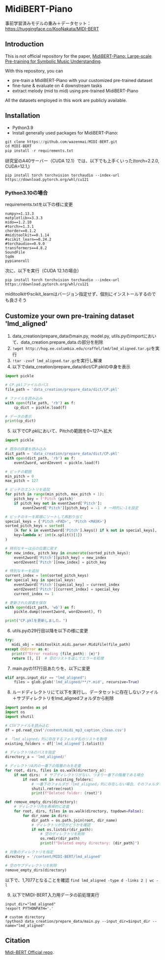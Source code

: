 # MidiBERT-Piano


事前学習済みモデルの重み＋データセット：https://huggingface.co/KooNakata/MIDI-BERT

## Introduction
This is not official repository for the paper, [MidiBERT-Piano: Large-scale Pre-training for Symbolic Music Understanding](https://arxiv.org/pdf/2107.05223.pdf).

With this repository, you can
* pre-train a MidiBERT-Piano with your customized pre-trained dataset
* fine-tune & evaluate on 4 downstream tasks
* extract melody (mid to mid) using pre-trained MidiBERT-Piano

All the datasets employed in this work are publicly available.

## Installation
* Python3.9
* Install generally used packages for MidiBERT-Piano:
```python
git clone https://github.com/wazenmai/MIDI-BERT.git
cd MIDI-BERT
pip install -r requirements.txt
```

研究室のA40サーバー（CUDA 12.1）では、以下でも上手くいった(torch=2.2.0, CUDA=12.1,)

```
pip install torch torchvision torchaudio --index-url https://download.pytorch.org/whl/cu121
```

### Python3.10の場合
requirements.txtを以下の様に変更
```
numpy>=1.13.3
matplotlib>=3.3.3
mido==1.2.10
#torch>=1.3.1
chorder==0.1.2
#miditoolkit==0.1.14
#scikit_learn==0.24.2
#torchaudio==0.9.0
transformers==4.8.2
SoundFile
tqdm
pypianoroll
```
次に、以下を実行（CUDA 12.1の場合）
```
pip install torch torchvision torchaudio --index-url https://download.pytorch.org/whl/cu121
```

miditoolkitやscikit_learnはバージョン指定せず、個別にインストールするのでも良さそう

## Customize your own pre-training dataset 'lmd_aligned'

1. data_creation/prepare_dataのmain.py, model.py, utils.pyのimportにおいて、data_creation.prepare_data.の部分を削除
2. ```!wget http://hog.ee.columbia.edu/craffel/lmd/lmd_aligned.tar.gz```を実行
3. ```!tar -zxvf lmd_aligned.tar.gz```を実行し解凍
4. 以下でdata_creation/prepare_data/dict/CP.pklの中身を表示
```python
import pickle

# CP.pklファイルのパス
file_path = 'data_creation/prepare_data/dict/CP.pkl'

# ファイルを読み込み
with open(file_path, 'rb') as f:
    cp_dict = pickle.load(f)

# データの表示
print(cp_dict)
```
5. 以下でCP.pklにおいて、Pitchの範囲を0~127へ拡大
```python
import pickle

# 既存の辞書を読み込み
dict_path = 'data_creation/prepare_data/dict/CP.pkl'
with open(dict_path, 'rb') as f:
    event2word, word2event = pickle.load(f)

# ピッチの範囲
min_pitch = 0
max_pitch = 127

# ピッチのエントリを追加
for pitch in range(min_pitch, max_pitch + 1):
    pitch_key = f'Pitch {pitch}'
    if pitch_key not in event2word['Pitch']:
        event2word['Pitch'][pitch_key] = -1  # 一時的に-1を設定

# ピッチのキーを昇順にソートして再割り当て
special_keys = {'Pitch <PAD>', 'Pitch <MASK>'}
sorted_pitch_keys = sorted(
    [k for k in event2word['Pitch'].keys() if k not in special_keys],
    key=lambda x: int(x.split()[1])
)

# 特別なキーは元の位置に戻す
for new_index, pitch_key in enumerate(sorted_pitch_keys):
    event2word['Pitch'][pitch_key] = new_index
    word2event['Pitch'][new_index] = pitch_key

# 特別なキーを追加
current_index = len(sorted_pitch_keys)
for special_key in special_keys:
    event2word['Pitch'][special_key] = current_index
    word2event['Pitch'][current_index] = special_key
    current_index += 1

# 更新された辞書を保存
with open(dict_path, 'wb') as f:
    pickle.dump((event2word, word2event), f)

print("CP.pklを更新しました。")
```
6. utils.pyの29行目以降を以下の様に変更
```python
try:
   midi_obj = miditoolkit.midi.parser.MidiFile(file_path)
except OSError as e:
   print(f"Error reading {file_path}: {e}")
   return [], []  # 空のリストを返してエラーを処理
```

7. main.pyの117行目あたりを、以下に変更
```python
elif args.input_dir == "lmd_aligned":
    files = glob.glob('lmd_aligned/**/*.mid', recursive=True)
```

8. ルードディレクトリにて以下を実行し、データセットに存在しないファイル＋サブディレクトリをlmd_alignedフォルダから削除
```python
import pandas as pd
import os
import shutil

# CSVファイルを読み込む
df = pd.read_csv('/content/midi_mp3_caption_clean.csv')

# 「lmd_aligned」列に存在するフォルダ名のリストを取得
existing_folders = df['lmd_aligned'].tolist()

# ディレクトリAのパスを指定
directory_a = 'lmd_aligned/'

# ディレクトリA内の一番下の階層のみを走査
for root, dirs, files in os.walk(directory_a):
    if not dirs:  # サブディレクトリがない、つまり一番下の階層である場合
        if root not in existing_folders:
            # 一番下のフォルダが「lmd_aligned」列に存在しない場合、そのフォルダを削除
            shutil.rmtree(root)
            print(f"Deleted folder: {root}")

def remove_empty_dirs(directory):
    # ディレクトリ内を再帰的に走査
    for root, dirs, files in os.walk(directory, topdown=False):
        for dir_name in dirs:
            dir_path = os.path.join(root, dir_name)
            # ディレクトリが空かどうかを確認
            if not os.listdir(dir_path):
                # 空のディレクトリを削除
                os.rmdir(dir_path)
                print(f"Deleted empty directory: {dir_path}")

# 対象のディレクトリを指定
directory = '/content/MIDI-BERT/lmd_aligned'

# 空のサブディレクトリを削除
remove_empty_dirs(directory)
```

以下で、1,7077となることを確認
```find lmd_aligned -type d -links 2 | wc -l```

9. 以下でMIDI-BERT入力用データの前処理実行
```
input_dir="lmd_aligned"
!export PYTHONPATH='.'

# custom directory
!python3 data_creation/prepare_data/main.py --input_dir=$input_dir --name="lmd_aligned"
```

## Citation

[Midi-BERT Official repo](https://github.com/wazenmai/MIDI-BERT/tree/CP).
